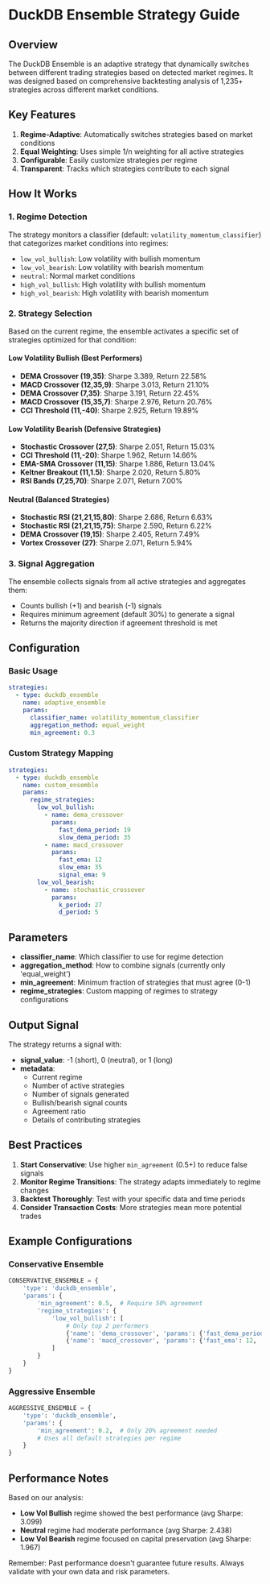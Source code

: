 # DuckDB Ensemble Strategy Guide

## Overview

The DuckDB Ensemble is an adaptive strategy that dynamically switches between different trading strategies based on detected market regimes. It was designed based on comprehensive backtesting analysis of 1,235+ strategies across different market conditions.

## Key Features

1. **Regime-Adaptive**: Automatically switches strategies based on market conditions
2. **Equal Weighting**: Uses simple 1/n weighting for all active strategies
3. **Configurable**: Easily customize strategies per regime
4. **Transparent**: Tracks which strategies contribute to each signal

## How It Works

### 1. Regime Detection
The strategy monitors a classifier (default: `volatility_momentum_classifier`) that categorizes market conditions into regimes:
- `low_vol_bullish`: Low volatility with bullish momentum
- `low_vol_bearish`: Low volatility with bearish momentum
- `neutral`: Normal market conditions
- `high_vol_bullish`: High volatility with bullish momentum
- `high_vol_bearish`: High volatility with bearish momentum

### 2. Strategy Selection
Based on the current regime, the ensemble activates a specific set of strategies optimized for that condition:

#### Low Volatility Bullish (Best Performers)
- **DEMA Crossover (19,35)**: Sharpe 3.389, Return 22.58%
- **MACD Crossover (12,35,9)**: Sharpe 3.013, Return 21.10%
- **DEMA Crossover (7,35)**: Sharpe 3.191, Return 22.45%
- **MACD Crossover (15,35,7)**: Sharpe 2.976, Return 20.76%
- **CCI Threshold (11,-40)**: Sharpe 2.925, Return 19.89%

#### Low Volatility Bearish (Defensive Strategies)
- **Stochastic Crossover (27,5)**: Sharpe 2.051, Return 15.03%
- **CCI Threshold (11,-20)**: Sharpe 1.962, Return 14.66%
- **EMA-SMA Crossover (11,15)**: Sharpe 1.886, Return 13.04%
- **Keltner Breakout (11,1.5)**: Sharpe 2.020, Return 5.80%
- **RSI Bands (7,25,70)**: Sharpe 2.071, Return 7.00%

#### Neutral (Balanced Strategies)
- **Stochastic RSI (21,21,15,80)**: Sharpe 2.686, Return 6.63%
- **Stochastic RSI (21,21,15,75)**: Sharpe 2.590, Return 6.22%
- **DEMA Crossover (19,15)**: Sharpe 2.405, Return 7.49%
- **Vortex Crossover (27)**: Sharpe 2.071, Return 5.94%

### 3. Signal Aggregation
The ensemble collects signals from all active strategies and aggregates them:
- Counts bullish (+1) and bearish (-1) signals
- Requires minimum agreement (default 30%) to generate a signal
- Returns the majority direction if agreement threshold is met

## Configuration

### Basic Usage
```yaml
strategies:
  - type: duckdb_ensemble
    name: adaptive_ensemble
    params:
      classifier_name: volatility_momentum_classifier
      aggregation_method: equal_weight
      min_agreement: 0.3
```

### Custom Strategy Mapping
```yaml
strategies:
  - type: duckdb_ensemble
    name: custom_ensemble
    params:
      regime_strategies:
        low_vol_bullish:
          - name: dema_crossover
            params:
              fast_dema_period: 19
              slow_dema_period: 35
          - name: macd_crossover
            params:
              fast_ema: 12
              slow_ema: 35
              signal_ema: 9
        low_vol_bearish:
          - name: stochastic_crossover
            params:
              k_period: 27
              d_period: 5
```

## Parameters

- **classifier_name**: Which classifier to use for regime detection
- **aggregation_method**: How to combine signals (currently only 'equal_weight')
- **min_agreement**: Minimum fraction of strategies that must agree (0-1)
- **regime_strategies**: Custom mapping of regimes to strategy configurations

## Output Signal

The strategy returns a signal with:
- **signal_value**: -1 (short), 0 (neutral), or 1 (long)
- **metadata**:
  - Current regime
  - Number of active strategies
  - Number of signals generated
  - Bullish/bearish signal counts
  - Agreement ratio
  - Details of contributing strategies

## Best Practices

1. **Start Conservative**: Use higher `min_agreement` (0.5+) to reduce false signals
2. **Monitor Regime Transitions**: The strategy adapts immediately to regime changes
3. **Backtest Thoroughly**: Test with your specific data and time periods
4. **Consider Transaction Costs**: More strategies mean more potential trades

## Example Configurations

### Conservative Ensemble
```python
CONSERVATIVE_ENSEMBLE = {
    'type': 'duckdb_ensemble',
    'params': {
        'min_agreement': 0.5,  # Require 50% agreement
        'regime_strategies': {
            'low_vol_bullish': [
                # Only top 2 performers
                {'name': 'dema_crossover', 'params': {'fast_dema_period': 19, 'slow_dema_period': 35}},
                {'name': 'macd_crossover', 'params': {'fast_ema': 12, 'slow_ema': 35, 'signal_ema': 9}}
            ]
        }
    }
}
```

### Aggressive Ensemble
```python
AGGRESSIVE_ENSEMBLE = {
    'type': 'duckdb_ensemble',
    'params': {
        'min_agreement': 0.2,  # Only 20% agreement needed
        # Uses all default strategies per regime
    }
}
```

## Performance Notes

Based on our analysis:
- **Low Vol Bullish** regime showed the best performance (avg Sharpe: 3.099)
- **Neutral** regime had moderate performance (avg Sharpe: 2.438)
- **Low Vol Bearish** regime focused on capital preservation (avg Sharpe: 1.967)

Remember: Past performance doesn't guarantee future results. Always validate with your own data and risk parameters.